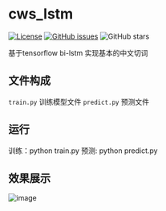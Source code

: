 # cws_lstm
[![License](https://img.shields.io/badge/License-Apache%202.0-brightgreen.svg)](https://opensource.org/licenses/Apache-2.0)
[![GitHub issues](https://img.shields.io/github/issues/zhyq/cws_lstm.svg)](https://github.com/zhyq/cws_lstm/issues)
![GitHub stars](https://img.shields.io/github/stars/zhyq/cws_lstm.svg)

  基于tensorflow bi-lstm 实现基本的中文切词

## 文件构成
`train.py` 训练模型文件
`predict.py` 预测文件

## 运行
训练：python train.py
预测: python predict.py

## 效果展示
![image](https://raw.githubusercontent.com/zhyq/cws_lstm/master/cutsample/sample.jpg)
